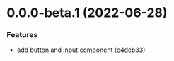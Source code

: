 # 0.0.0-beta.1 (2022-06-28)


### Features

* add button and input component ([c4dcb33](https://github.com/LantzShaw/litecase-ui/commit/c4dcb338d94e12c75b4144f06c1ca3ed5fe81118))



